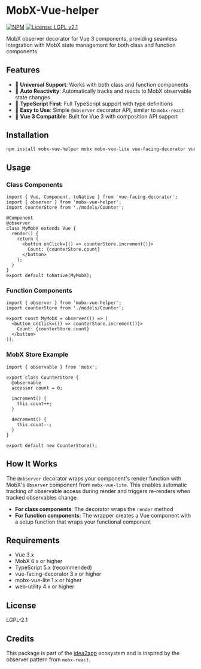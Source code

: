 # MobX-Vue-helper

[![NPM](https://img.shields.io/npm/v/mobx-vue-helper.svg)](https://www.npmjs.com/package/mobx-vue-helper)
[![License: LGPL v2.1](https://img.shields.io/badge/License-LGPL%20v2.1-blue.svg)](https://www.gnu.org/licenses/lgpl-2.1)

MobX observer decorator for Vue 3 components, providing seamless integration with MobX state management for both class and function components.

## Features

- 🎯 **Universal Support**: Works with both class and function components
- 🔄 **Auto Reactivity**: Automatically tracks and reacts to MobX observable state changes
- 🎨 **TypeScript First**: Full TypeScript support with type definitions
- 🚀 **Easy to Use**: Simple `@observer` decorator API, similar to `mobx-react`
- 💪 **Vue 3 Compatible**: Built for Vue 3 with composition API support

## Installation

```bash
npm install mobx-vue-helper mobx mobx-vue-lite vue-facing-decorator vue web-utility
```

## Usage

### Class Components

```tsx
import { Vue, Component, toNative } from 'vue-facing-decorator';
import { observer } from 'mobx-vue-helper';
import counterStore from './models/Counter';

@Component
@observer
class MyMobX extends Vue {
  render() {
    return (
      <button onClick={() => counterStore.increment()}>
        Count: {counterStore.count}
      </button>
    );
  }
}
export default toNative(MyMobX);
```

### Function Components

```tsx
import { observer } from 'mobx-vue-helper';
import counterStore from './models/Counter';

export const MyMobX = observer(() => (
  <button onClick={() => counterStore.increment()}>
    Count: {counterStore.count}
  </button>
));
```

### MobX Store Example

```tsx
import { observable } from 'mobx';

export class CounterStore {
  @observable
  accessor count = 0;

  increment() {
    this.count++;
  }

  decrement() {
    this.count--;
  }
}

export default new CounterStore();
```

## How It Works

The `@observer` decorator wraps your component's render function with MobX's `Observer` component from `mobx-vue-lite`. This enables automatic tracking of observable access during render and triggers re-renders when tracked observables change.

- **For class components**: The decorator wraps the `render` method
- **For function components**: The wrapper creates a Vue component with a setup function that wraps your functional component

## Requirements

- Vue 3.x
- MobX 6.x or higher
- TypeScript 5.x (recommended)
- vue-facing-decorator 3.x or higher
- mobx-vue-lite 1.x or higher
- web-utility 4.x or higher

## License

LGPL-2.1

## Credits

This package is part of the [idea2app](https://github.com/idea2app) ecosystem and is inspired by the observer pattern from `mobx-react`.